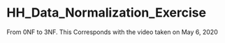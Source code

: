 # HH_Data_Normalization_Exercise
From 0NF to 3NF. This Corresponds with the video taken on May 6, 2020
